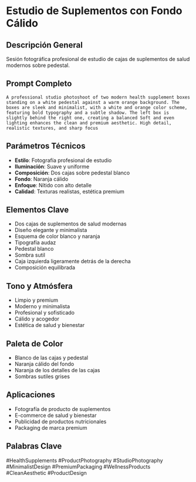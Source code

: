 # Estudio de Suplementos con Fondo Cálido

## Descripción General
Sesión fotográfica profesional de estudio de cajas de suplementos de salud modernos sobre pedestal.

## Prompt Completo
```
A professional studio photoshoot of two modern health supplement boxes standing on a white pedestal against a warm orange background. The boxes are sleek and minimalist, with a white and orange color scheme, featuring bold typography and a subtle shadow. The left box is slightly behind the right one, creating a balanced Soft and even lighting enhances the clean and premium aesthetic. High detail, realistic textures, and sharp focus
```

## Parámetros Técnicos
- **Estilo**: Fotografía profesional de estudio
- **Iluminación**: Suave y uniforme
- **Composición**: Dos cajas sobre pedestal blanco
- **Fondo**: Naranja cálido
- **Enfoque**: Nítido con alto detalle
- **Calidad**: Texturas realistas, estética premium

## Elementos Clave
- Dos cajas de suplementos de salud modernas
- Diseño elegante y minimalista
- Esquema de color blanco y naranja
- Tipografía audaz
- Pedestal blanco
- Sombra sutil
- Caja izquierda ligeramente detrás de la derecha
- Composición equilibrada

## Tono y Atmósfera
- Limpio y premium
- Moderno y minimalista
- Profesional y sofisticado
- Cálido y acogedor
- Estética de salud y bienestar

## Paleta de Color
- Blanco de las cajas y pedestal
- Naranja cálido del fondo
- Naranja de los detalles de las cajas
- Sombras sutiles grises

## Aplicaciones
- Fotografía de producto de suplementos
- E-commerce de salud y bienestar
- Publicidad de productos nutricionales
- Packaging de marca premium

## Palabras Clave
#HealthSupplements #ProductPhotography #StudioPhotography #MinimalistDesign #PremiumPackaging #WellnessProducts #CleanAesthetic #ProductDesign
